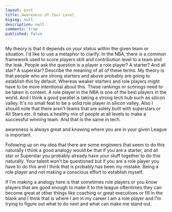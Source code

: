 ```yaml
---
layout: post
title: Awareness of Your Level
bigimg: null
description: null
comments: true
published: false
---
```


My theory is that it depends on your status within the given team or situation. I'd like to use a metaphor to clarify. In the NBA, there is a common framework used to score players skill and contribution level to a team and the leak. People ask the question is a player a role player? A starter? And all star? A superstar? Describe the meaning of all of these terms.  My theory is that people who are strong starters and above probably are going to establish this by default. Whereas weaker starters and role players might have to be more intentional about this. These rankings or scorings need to be taken in context. A role player in the NBA is one of the best players in the world. And I think a good parallel is taking a strong tech hub such as silicon valley. It's no small feat to be a solid role player in silicon valley. Also I should note that there aren't teams that are solely built with superstars or All Stars etc. It takes a healthy mix of people at all levels to make a successful winning team. And that is the same in tech.

awareness is always great and knowing where you are in your given League is important.

Following up on my idea that there are some engineers that seem to do this naturally I think a good analogy would be that if you are a starter, and all star or Superstar you probably already have your stuff together to do this naturally. Your talent won't be questioned but if you are a role player you have to do this and I think that is probably has been my mistake. Being a role player and not making a conscious effort to establish myself.

If I'm making a analogy here is that sometimes role players or you know players that are good enough to make it to the league oftentimes they can become great at other things like coaching or great executives or fill in the blank and I think that is where I am in my career I am a role player and I'm trying to figure out what to do next and what can make me stand out.